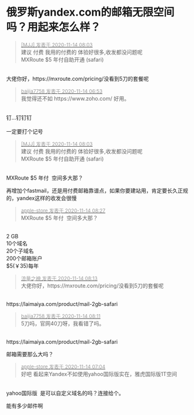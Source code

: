 # 俄罗斯yandex.com的邮箱无限空间吗？用起来怎么样？


<div class="quote"><blockquote><font size="2"><a href="https://www.hostloc.com/forum.php?mod=redirect&amp;goto=findpost&amp;pid=9451685&amp;ptid=766472" target="_blank"><font color="#999999">[MJJ] 发表于 2020-11-14 08:03</font></a></font><br />
建议 付费 我用的付费的 体验好很多,收发都没问题呢<br />
MXRoute $5 年付自助开通 (safari)</blockquote></div><br />
大佬你好，https://mxroute.com/pricing/没看到5刀的套餐呢

<div class="quote"><blockquote><font size="2"><a href="https://www.hostloc.com/forum.php?mod=redirect&amp;goto=findpost&amp;pid=9451609&amp;ptid=766472" target="_blank"><font color="#999999">baijia7758 发表于 2020-11-14 06:53</font></a></font><br />
我觉得还不如 https://www.zoho.com/ 好用。</blockquote></div><br />
钉...钉钉钉<br />
<br />
一定要打个记号

<div class="quote"><blockquote><font size="2"><a href="https://www.hostloc.com/forum.php?mod=redirect&amp;goto=findpost&amp;pid=9451685&amp;ptid=766472" target="_blank"><font color="#999999">[MJJ] 发表于 2020-11-14 08:03</font></a></font><br />
建议 付费 我用的付费的 体验好很多,收发都没问题呢<br />
MXRoute $5 年付自助开通 (safari)</blockquote></div><br />
MXRoute $5 年付&nbsp;&nbsp;空间多大那？

再增加个fastmail，还是用付费邮箱靠谱点，如果你要建站用，肯定要长久正规的，yandex这样的收发会很慢

<div class="quote"><blockquote><font size="2"><a href="https://www.hostloc.com/forum.php?mod=redirect&amp;goto=findpost&amp;pid=9451728&amp;ptid=766472" target="_blank"><font color="#999999">apple-store 发表于 2020-11-14 08:27</font></a></font><br />
MXRoute $5 年付&nbsp;&nbsp;空间多大那？</blockquote></div><br />
2 GB<br />
10个域名<br />
20个子域名<br />
200个邮箱账户<br />
$5(￥35)每年

<div class="quote"><blockquote><font size="2"><a href="https://www.hostloc.com/forum.php?mod=redirect&amp;goto=findpost&amp;pid=9451702&amp;ptid=766472" target="_blank"><font color="#999999">流量之神 发表于 2020-11-14 08:13</font></a></font><br />
大佬你好，https://mxroute.com/pricing/没看到5刀的套餐呢</blockquote></div><br />
https://laimaiya.com/product/mail-2gb-safari

<div class="quote"><blockquote><font size="2"><a href="https://www.hostloc.com/forum.php?mod=redirect&amp;goto=findpost&amp;pid=9451698&amp;ptid=766472" target="_blank"><font color="#999999">baijia7758 发表于 2020-11-14 08:11</font></a></font><br />
5刀吗，官网40刀呀，我看错了吗。</blockquote></div><br />
https://laimaiya.com/product/mail-2gb-safari<img id="aimg_PNLqU" onclick="zoom(this, this.src, 0, 0, 0)" class="zoom" src="https://cdn.jsdelivr.net/gh/hishis/forum-master/public/images/patch.gif" onmouseover="img_onmouseoverfunc(this)" onload="thumbImg(this)" border="0" alt="" />

邮箱需要那么大吗？

<div class="quote"><blockquote><font size="2"><a href="https://www.hostloc.com/forum.php?mod=redirect&amp;goto=findpost&amp;pid=9451618&amp;ptid=766472" target="_blank"><font color="#999999">apple-store 发表于 2020-11-14 07:04</font></a></font><br />
好吧 看起来Yandex不如使用yahoo国际版实在，雅虎国际版1T空间</blockquote></div><br />
yahoo国际版&nbsp;&nbsp;是可以自定义域名的吗？连接给个。

能有多少邮件啊
